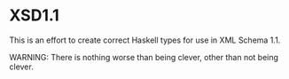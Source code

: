 XSD1.1
==========

This is an effort to create correct Haskell types for use in XML Schema 1.1.

WARNING: There is nothing worse than being clever, other than not being clever.